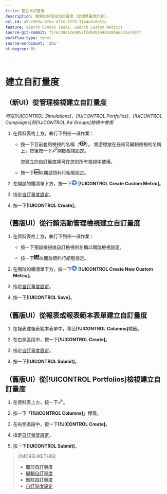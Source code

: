 ```yaml
---
title: 建立自訂量度
description: 瞭解如何設定自訂量度（從標準量度計算）。
exl-id: a9ce503a-67ee-477e-8f79-31b4a9c6e51a
feature: Search Common Tasks, Search Custom Metrics
source-git-commit: f176238d1ce0852f2db401441828be6832ec49f7
workflow-type: tm+mt
source-wordcount: '265'
ht-degree: 0%

---
```


# 建立自訂量度

## （新UI）從管理檢視建立自訂量度

*可在[!UICONTROL Simulations]、[!UICONTROL Portfolios]、[!UICONTROL Campaigns]和[!UICONTROL Ad Groups]檢視中使用*

1. 在資料表格上方，執行下列任一項作業：

   * 按一下目前套用檢視的名稱（![檢視](/help/search-social-commerce/assets/view.png "檢視")）。 將游標放在任何可編輯檢視的名稱上，然後按一下![編輯](/help/search-social-commerce/assets/edit-new.png "編輯")開啟檢視設定。

     您建立的自訂量度將可在您的所有檢視中使用。

   * 按一下![自訂資料行](/help/search-social-commerce/assets/custom-columns-new.png "自訂資料行")以開啟資料行組態設定。

1. 在開啟的欄清單下方，按一下![建立自訂量度](/help/search-social-commerce/assets/add.png "建立自訂量度") **[!UICONTROL Create Custom Metric]**。

1. 指定[自訂量度設定](custom-metric-settings.md)。

1. 按一下&#x200B;**[!UICONTROL Create]**。

## （舊版UI）從行銷活動管理檢視建立自訂量度

1. 在資料表格上方，執行下列任一項作業：

   * 按一下預設檢視或自訂檢視的名稱以開啟檢視設定。

   * 按一下![自訂資料行](/help/search-social-commerce/assets/custom-columns.png "自訂資料行")以開啟資料行組態設定。

1. 在開啟的欄清單下方，按一下![建立新的自訂量度](/help/search-social-commerce/assets/add.png "建立新的自訂量度") **[!UICONTROL Create New Custom Metric]**。

1. 指定[自訂量度設定](custom-metric-settings.md)。

1. 按一下&#x200B;**[!UICONTROL Save]**。

## （舊版UI）從報表或報表範本表單建立自訂量度

1. 在報表或報表範本表單中，移至&#x200B;**[!UICONTROL Columns]**&#x200B;標籤。

1. 在右側區段中，按一下&#x200B;**[!UICONTROL Create]**。

1. 指定[自訂量度設定](custom-metric-settings.md)。

1. 按一下&#x200B;**[!UICONTROL Submit]**。

## （舊版UI）從[!UICONTROL Portfolios]檢視建立自訂量度

1. 在資料表上方，按一下![編輯選取的檢視](/help/search-social-commerce/assets/view-settings.png "編輯選取的檢視")。

1. 按一下「**[!UICONTROL Columns]**」標籤。

1. 在右側區段中，按一下&#x200B;**[!UICONTROL Create]**。

1. 指定[自訂量度設定](custom-metric-settings.md)。

1. 按一下&#x200B;**[!UICONTROL Submit]**。

>[!MORELIKETHIS]
>
>* [關於自訂量度](custom-metric-about.md)
>* [編輯自訂量度](custom-metric-edit.md)
>* [刪除自訂量度](custom-metric-delete.md)
>* [自訂量度設定](custom-metric-settings.md)
